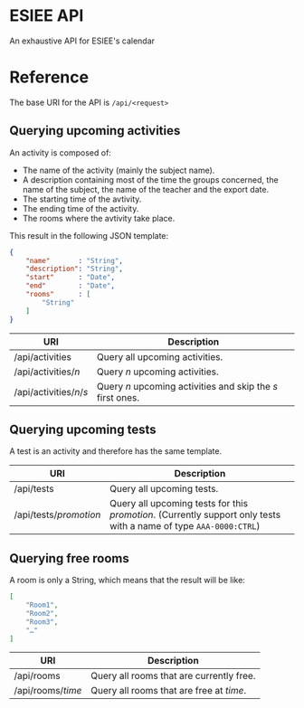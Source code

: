 # ESIEE API
An exhaustive API for ESIEE's calendar

# Reference

The base URI for the API is ```/api/<request>```

## Querying upcoming activities

An activity is composed of:
- The name of the activity (mainly the subject name).
- A description containing most of the time the groups concerned, the name of the subject, the name of the teacher and the export date.
- The starting time of the avtivity.
- The ending time of the activity.
- The rooms where the avtivity take place.

This result in the following JSON template:
```json
{
	"name"       : "String",
	"description": "String",
	"start"      : "Date",
	"end"        : "Date",
	"rooms"      : [
		"String"
	]
}
```

| URI                      | Description                                                |
|--------------------------|------------------------------------------------------------|
| /api/activities          | Query all upcoming activities.                             |
| /api/activities/*n*      | Query *n* upcoming activities.                             |
| /api/activities/*n*/*s*  | Query *n* upcoming activities and skip the *s* first ones. |

## Querying upcoming tests

A test is an activity and therefore has the same template.

| URI                    | Description                                                                                                           |
|------------------------|-----------------------------------------------------------------------------------------------------------------------|
| /api/tests             | Query all upcoming tests.                                                                                             |
| /api/tests/*promotion* | Query all upcoming tests for this *promotion*. (Currently support only tests with a name of type ```AAA-0000:CTRL```) |

## Querying free rooms

A room is only a String, which means that the result will be like:
```json
[
	"Room1",
	"Room2",
	"Room3",
	"…"
]
```

| URI               | Description                              |
|-------------------|------------------------------------------|
| /api/rooms        | Query all rooms that are currently free. |
| /api/rooms/*time* | Query all rooms that are free at *time*. |
